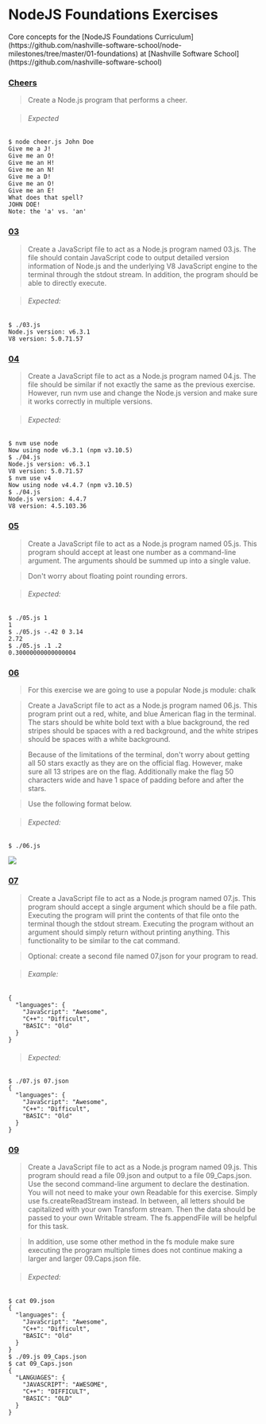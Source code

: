 # NodeJS Foundations Exercises
<p>Core concepts for the [NodeJS Foundations Curriculum](https://github.com/nashville-software-school/node-milestones/tree/master/01-foundations) at [Nashville Software School](https://github.com/nashville-software-school)

### [Cheers](https://github.com/morecallan/NodeJS-exercies-foundations/blob/master/00-introduction/CHEER.js)
>Create a Node.js program that performs a cheer.

> ###### Expected
```
$ node cheer.js John Doe
Give me a J!
Give me an O!
Give me an H!
Give me an N!
Give me a D!
Give me an O!
Give me an E!
What does that spell?
JOHN DOE!
Note: the 'a' vs. 'an'
```

### [03](https://github.com/morecallan/NodeJS-exercies-foundations/blob/master/00-introduction/03.js)
>Create a JavaScript file to act as a Node.js program named 03.js. The file should contain JavaScript code to output detailed version information of Node.js and the underlying V8 JavaScript engine to the terminal through the stdout stream. In addition, the program should be able to directly execute.

> ###### Expected:
```
$ ./03.js
Node.js version: v6.3.1
V8 version: 5.0.71.57
```

### [04](https://github.com/morecallan/NodeJS-exercies-foundations/blob/master/00-introduction/04.js)
>Create a JavaScript file to act as a Node.js program named 04.js. The file should be similar if not exactly the same as the previous exercise. However, run nvm use and change the Node.js version and make sure it works correctly in multiple versions.

> ###### Expected:
```
$ nvm use node
Now using node v6.3.1 (npm v3.10.5)
$ ./04.js
Node.js version: v6.3.1
V8 version: 5.0.71.57
$ nvm use v4
Now using node v4.4.7 (npm v3.10.5)
$ ./04.js
Node.js version: 4.4.7
V8 version: 4.5.103.36
```

### [05](https://github.com/morecallan/NodeJS-exercies-foundations/blob/master/00-introduction/05.js)
>Create a JavaScript file to act as a Node.js program named 05.js. This program should accept at least one number as a command-line argument. The arguments should be summed up into a single value.

>Don't worry about floating point rounding errors.

> ###### Expected:
```
$ ./05.js 1
1
$ ./05.js -.42 0 3.14
2.72
$ ./05.js .1 .2
0.30000000000000004
```

### [06](https://github.com/morecallan/NodeJS-exercies-foundations/blob/master/00-introduction/06.js)
>For this exercise we are going to use a popular Node.js module: chalk

>Create a JavaScript file to act as a Node.js program named 06.js. This program print out a red, white, and blue American flag in the terminal. The stars should be white bold text with a blue background, the red stripes should be spaces with a red background, and the white stripes should be spaces with a white background.

>Because of the limitations of the terminal, don't worry about getting all 50 stars exactly as they are on the official flag. However, make sure all 13 stripes are on the flag. Additionally make the flag 50 characters wide and have 1 space of padding before and after the stars.

>Use the following format below.

> ###### Expected:
```
$ ./06.js
```
<img src="https://camo.githubusercontent.com/e58df4f4e831626c5f86a76024fadcdd1de26e6a/687474703a2f2f692e696d6775722e636f6d2f444f4d787258552e706e67">

### [07](https://github.com/morecallan/NodeJS-exercies-foundations/blob/master/00-introduction/07.js)
>Create a JavaScript file to act as a Node.js program named 07.js. This program should accept a single argument which should be a file path. Executing the program will print the contents of that file onto the terminal though the stdout stream. Executing the program without an argument should simply return without printing anything. This functionality to be similar to the cat command.

>Optional: create a second file named 07.json for your program to read.

> ###### Example:
```
{
  "languages": {
    "JavaScript": "Awesome",
    "C++": "Difficult",
    "BASIC": "Old"
  }
}
```
> ###### Expected:
```
$ ./07.js 07.json
{
  "languages": {
    "JavaScript": "Awesome",
    "C++": "Difficult",
    "BASIC": "Old"
  }
}
```

### [09](https://github.com/morecallan/NodeJS-exercies-foundations/blob/master/00-introduction/09.js)
>Create a JavaScript file to act as a Node.js program named 09.js. This program should read a file 09.json and output to a file 09_Caps.json. Use the second command-line argument to declare the destination. You will not need to make your own Readable for this exercise. Simply use fs.createReadStream instead. In between, all letters should be capitalized with your own Transform stream. Then the data should be passed to your own Writable stream. The fs.appendFile will be helpful for this task.

>In addition, use some other method in the fs module make sure executing the program multiple times does not continue making a larger and larger 09.Caps.json file.

> ###### Expected:
```
$ cat 09.json
{
  "languages": {
    "JavaScript": "Awesome",
    "C++": "Difficult",
    "BASIC": "Old"
  }
}
$ ./09.js 09_Caps.json
$ cat 09_Caps.json
{
  "LANGUAGES": {
    "JAVASCRIPT": "AWESOME",
    "C++": "DIFFICULT",
    "BASIC": "OLD"
  }
}
```
